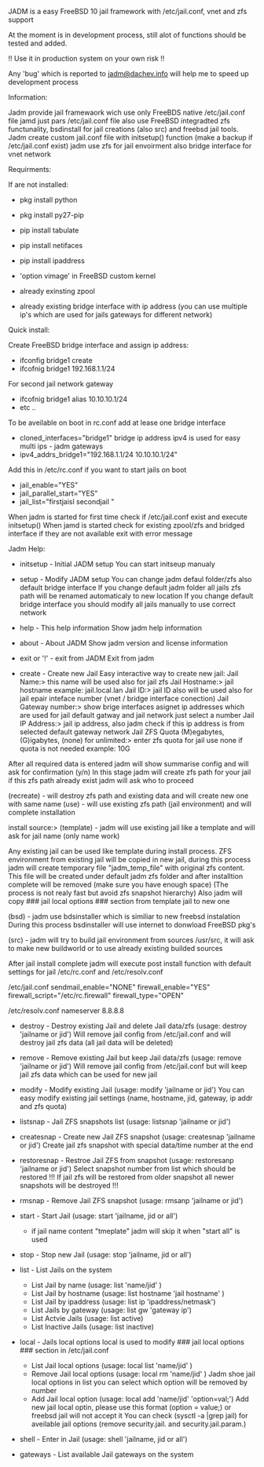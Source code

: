 JADM is a easy FreeBSD 10 jail framework with /etc/jail.conf, vnet and zfs support 

At the moment is in development process, still alot of functions should be tested and added.

!! Use it in production system on your own risk !!

Any 'bug' which is reported to jadm@dachev.info will help me to speed up development process

Information:

Jadm provide jail framewaork wich use only FreeBDS native /etc/jail.conf file
jamd just pars /etc/jail.conf file also use FreeBSD integradted zfs functunality, bsdinstall 
for jail creations (also src) and freebsd jail tools.
Jadm create custom jail.conf file with initsetup() function (make a backup if /etc/jail.conf exist)
jadm use zfs for jail envoirment also bridge interface for vnet network

Requirments:

If are not installed:
- pkg install python
- pkg install py27-pip
- pip install tabulate
- pip install netifaces
- pip install ipaddress

- 'option vimage' in FreeBSD custom kernel
- already exinsting zpool
- already existing bridge interface with ip address
 (you can use multiple ip's which are used for jails gateways for different network)

Quick install:

Create FreeBSD bridge interface and assign ip address:
- ifconfig bridge1 create
- ifcofnig bridge1 192.168.1.1/24

For second jail network gateway
- ifcofnig bridge1 alias 10.10.10.1/24
- etc ..

To be aveilable on boot in rc.conf add at lease one bridge interface
- cloned_interfaces="bridge1"
bridge ip address ipv4 is used for easy multi ips - jadm gateways
- ipv4_addrs_bridge1="192.168.1.1/24 10.10.10.1/24"

Add this in /etc/rc.conf if you want to start jails on boot
- jail_enable="YES"                                                                                                                                                                                                                                                              
- jail_parallel_start="YES"                                                                                                                                                                                                                                                      
- jail_list="firstjaisl secondjail "

When jadm is started for first time check if /etc/jail.conf exist and execute initsetup()
When jamd is started check for existing zpool/zfs and bridged interface if they are not available exit with error message

Jadm Help:

- initsetup - Initial JADM setup
You can start initseup manualy

- setup - Modify JADM setup
You can change jadm defaul folder/zfs also default bridge interface
If you change default jadm folder all jails zfs path will be renamed automaticaly to new location 
If you change default bridge interface you should modify all jails manually to use correct network
  
- help - This help information
Show jadm help information  

- about - About JADM
Show jadm version and license information

- exit or '!' - exit from JADM
Exit from jadm

- create - Create new Jail
Easy interactive way to create new jail:
Jail Name:>  this name will be used also for jail zfs
Jail Hostname:> jail hostname example: jail.local.lan
Jail ID:> jail ID also will be used also for jail epair inteface number (vnet / bridge interface conection)
Jail Gateway number:>  show brige interfaces asignet ip addresses which are used for jail default gatway and jail network just select a number
Jail IP Address:>  jail ip address, also jadm check if this ip address is from selected default gateway network
Jail ZFS Quota (M)egabytes, (G)igabytes, (none) for unlimited:> enter zfs quota for jail use none if quota is not needed example: 10G

After all required data is entered jadm will show summarise config and will ask for confirmation (y/n)
In this stage jadm will create zfs path for your jail if this zfs path already exist jadm will ask who to proceed

(recreate) - will destroy zfs path and existing data and will create new one with same name 
(use) - will use existing zfs path (jail environment) and will complete installation

install source:> 
(template) - jadm will use existing jail like a template and will ask for jail name (only name work)

Any existing jail can be used like template during install process.
ZFS environment from existing jail will be copied in new jail, during this process jadm will create temporary file "jadm_temp_file" with original zfs content.
This file will be created under default jadm zfs folder and after installtion complete will be removed (make sure you have enough space)
(The process is not realy fast but avoid zfs snapshot hierarchy)
Also jadm will copy ### jail local options ### section from template jail to new one

(bsd) - jadm use bdsinstaller which is similiar to new freebsd instalation
During this process bsdinstaller will use internet to donwload FreeBSD pkg's

(src) - jadm will try to build jail environment from sources /usr/src, it will ask to make new buildworld or to use already existing builded sources

After jail install complete jadm will execute post install function with default settings for jail /etc/rc.conf and /etc/resolv.conf

/etc/jail.conf
sendmail_enable="NONE"
firewall_enable="YES"
firewall_script="/etc/rc.firewall"
firewall_type="OPEN"

/etc/resolv.conf
nameserver 8.8.8.8

- destroy - Destroy existing Jail and delete Jail data/zfs (usage: destroy 'jailname or jid')
Will remove jail config from /etc/jail.conf and will destroy jail zfs data (all jail data will be deleted) 
 
- remove - Remove existing Jail but keep Jail data/zfs (usage: remove 'jailname or jid')
Will remove jail config from /etc/jail.conf but will keep jail zfs data which can be used for new jail

- modify -  Modify existing Jail (usage: modify 'jailname or jid')
You can easy modify existing jail settings (name, hostname, jid, gateway, ip addr and zfs quota)

- listsnap -  Jail ZFS snapshots list (usage: listsnap 'jailname or jid')
- createsnap -  Create new Jail ZFS snapshot (usage: createsnap 'jailname or jid')
Create jail zfs snapshot with special data/time number at the end
 
- restoresnap -  Restroe Jail ZFS from snapshot (usage: restoresanp 'jailname or jid')
Select snapshot number from list which should be restored 
!!! If jail zfs will be restored from older snapshot all newer snapshots will be destroyed !!!

- rmsnap -  Remove Jail ZFS snapshot (usage: rmsanp 'jailname or jid')

- start - Start Jail (usage: start 'jailname, jid or all')
  - if jail name content "tmeplate" jadm will skip it when "start all" is used

- stop - Stop new Jail (usage: stop 'jailname, jid or all')

- list - List Jails on the system
  - List Jail by name  (usage: list 'name/jid' )
  - List Jail by hostname  (usage: list hostname 'jail hostname' )
  - List Jail by ipaddress (usage: list ip 'ipaddress/netmask')
  - List Jails by gateway  (usage: list gw 'gateway ip')
  - List Actvie Jails      (usage: list active)
  - List Inactive Jails    (usage: list inactive)
  
- local - Jails local options
local is used to modify ### jail local options ### section in /etc/jail.conf
  - List Jail local options   (usage: local list 'name/jid' )
  - Remove Jail local options (usage: local rm 'name/jid' )
  Jadm shoe jail local options in list you can select which option will be removed by number
  - Add Jail local option     (usage: local add 'name/jid' 'option=val;')
  Add new jail local optin, please use this format (option = value;) or freebsd jail will not accept it
  You can check (sysctl -a |grep jail) for aveilable jail options (remove security.jail. and security.jail.param.)

- shell - Enter in Jail (usage: shell 'jailname, jid or all')

- gateways - List available Jail gateways on the system
